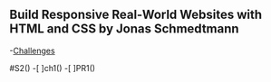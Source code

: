 ## Build Responsive Real-World Websites with HTML and CSS by Jonas Schmedtmann

-[Challenges](./Challenges)

#S2()
-[ ]ch1()
-[ ]PR1()   
